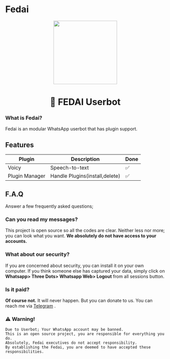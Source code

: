 # Fedai

<div align="center">
  <img src="https://i.ibb.co/HdvY4HB/7f8e1006-da98-4e13-a79a-cce845d90973.jpg" width="200" height="200">
  <h1>🐺 FEDAI Userbot</h1>
</div>


### What is Fedai?

Fedai is an modular WhatsApp userbot that has plugin support.


## Features
| Plugin    | Description | Done |
|----------|----------|----------|
| Voicy  | Speech-to-text   | ✅ |
| Plugin Manager  | Handle Plugins(install,delete)   | ✅ |

## F.A.Q

Answer a few frequently asked questions;

### Can you read my messages?

This project is open source so all the codes are clear. Neither less nor more; you can look what you want. **We absolutely do not have access to your accounts.**

### What about our security?

If you are concerned about security, you can install it on your own computer. If you think someone else has captured your data, simply click on **Whatsapp> Three Dots> Whatsapp Web> Logout** from all sessions button.

### Is it paid?

**Of course not.** It will never happen. But you can donate to us. You can reach me via [Telegram](https://t.me/muhammedkplnn) .

### ⚠️ Warning!

```
Due to Userbot; Your WhatsApp account may be banned.
This is an open source project, you are responsible for everything you do.
Absolutely, Fedai executives do not accept responsibility.
By establishing the Fedai, you are deemed to have accepted these responsibilities.
```